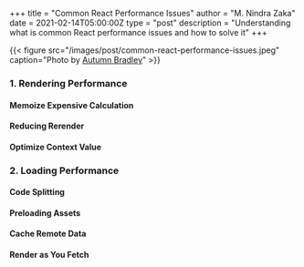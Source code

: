 +++
title = "Common React Performance Issues"
author = "M. Nindra Zaka"
date = 2021-02-14T05:00:00Z
type = "post"
description = "Understanding what is common React performance issues and how to solve it"
+++

{{< figure src="/images/post/common-react-performance-issues.jpeg" caption="Photo by [Autumn Bradley](https://unsplash.com/photos/ZveB0J1dTVU)" >}}

### 1. Rendering Performance

#### Memoize Expensive Calculation

#### Reducing Rerender

#### Optimize Context Value

### 2. Loading Performance

#### Code Splitting

#### Preloading Assets

#### Cache Remote Data

#### Render as You Fetch
